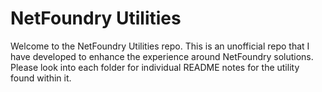# NetFoundry Utilities

Welcome to the NetFoundry Utilities repo.  This is an unofficial repo that I have developed to enhance the experience around NetFoundry solutions.  Please look into each folder for individual README notes for the utility found within it.
